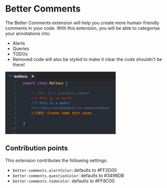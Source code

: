 # Better Comments

The Better Comments extension will help you create more human-friendly comments in your code.
With this extension, you will be able to categorise your annotations into:
* Alerts
* Queries
* TODOs
* Removed code will also be styled to make it clear the code shouldn't be there!

![Annotated code](images/better-comments.PNG)

## Contribution points

This extension contributes the following settings:

* `better-comments.alertColor`: defaults to #FF2D00
* `better-comments.questionColor`: defaults to #3498DB
* `better-comments.todoColor`: defaults to #FF8C00
